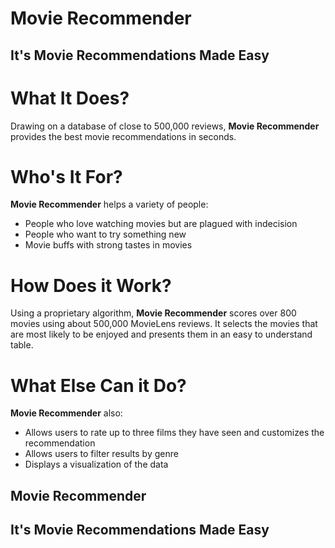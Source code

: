 Movie Recommender
========================================================
## It's Movie Recommendations Made Easy  


What It Does?
========================================================

Drawing on a database of close to 500,000 reviews, **Movie Recommender** provides the best movie recommendations in seconds. 


Who's It For?
========================================================

**Movie Recommender** helps a variety of people:

- People who love watching movies but are plagued with indecision
- People who want to try something new
- Movie buffs with strong tastes in movies


How Does it Work?
========================================================

Using a proprietary algorithm, **Movie Recommender** scores over 800 movies using about 500,000 MovieLens reviews.  It selects the movies that are most likely to be enjoyed and presents them in an easy to understand table.

What Else Can it Do?
========================================================

**Movie Recommender** also:

- Allows users to rate up to three films they have seen and customizes the recommendation
- Allows users to filter results by genre
- Displays a visualization of the data

## **Movie Recommender** 
## It's Movie Recommendations Made Easy
